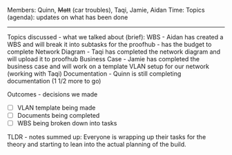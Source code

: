 Members: Quinn, ~~Matt~~ (car troubles), Taqi, Jamie, Aidan
Time: 
Topics (agenda):
updates on what has been done

---
Topics discussed - what we talked about (brief):
WBS - Aidan has created a WBS and will break it into subtasks for the proofhub - has the budget to complete
Network Diagram - Taqi has completed the network diagram and will upload it to proofhub
Business Case - Jamie has completed the business case and will work on a template VLAN setup for our network (working with Taqi)
Documentation - Quinn is still completing documentation (1 1/2 more to go)

Outcomes - decisions we made
- [ ] VLAN template being made
- [ ] Documents being completed
- [ ] WBS being broken down into tasks
  
TLDR - notes summed up:
Everyone is wrapping up their tasks for the theory and starting to lean into the actual planning of the build.